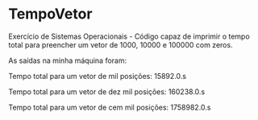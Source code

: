 # TempoVetor
Exercício de Sistemas Operacionais - Código capaz de imprimir o tempo total para preencher um vetor de 1000, 10000 e 100000 com zeros.

As saídas na minha máquina foram:

  Tempo total para um vetor de mil posições: 15892.0.s
  
  Tempo total para um vetor de dez mil posições: 160238.0.s
  
  Tempo total para um vetor de cem mil posições: 1758982.0.s
